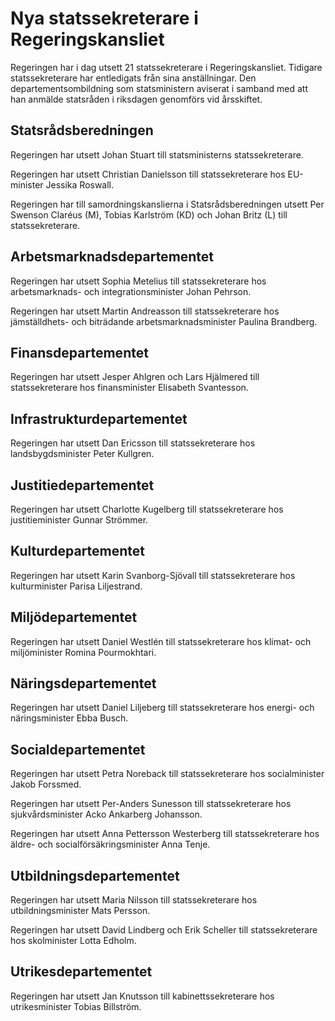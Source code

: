 # Nya statssekreterare i Regeringskansliet

Regeringen har i dag utsett 21 statssekreterare i Regeringskansliet. Tidigare statssekreterare har entledigats från sina anställningar. Den departementsombildning som statsministern aviserat i samband med att han anmälde statsråden i riksdagen genomförs vid årsskiftet.

## Statsrådsberedningen

Regeringen har utsett Johan Stuart till statsministerns statssekreterare.

Regeringen har utsett Christian Danielsson till statssekreterare hos EU-minister Jessika Roswall.

Regeringen har till samordningskanslierna i Statsrådsberedningen utsett Per Swenson Claréus (M), Tobias Karlström (KD) och Johan Britz (L) till statssekreterare.

## Arbetsmarknadsdepartementet

Regeringen har utsett Sophia Metelius till statssekreterare hos arbetsmarknads- och integrationsminister Johan Pehrson.

Regeringen har utsett Martin Andreasson till statssekreterare hos jämställdhets- och biträdande arbetsmarknadsminister Paulina Brandberg.

## Finansdepartementet

Regeringen har utsett Jesper Ahlgren och Lars Hjälmered till statssekreterare hos finansminister Elisabeth Svantesson.

## Infrastrukturdepartementet

Regeringen har utsett Dan Ericsson till statssekreterare hos landsbygdsminister Peter Kullgren.

## Justitiedepartementet

Regeringen har utsett Charlotte Kugelberg till statssekreterare hos justitieminister Gunnar Strömmer.

## Kulturdepartementet

Regeringen har utsett Karin Svanborg-Sjövall till statssekreterare hos kulturminister Parisa Liljestrand.

## Miljödepartementet

Regeringen har utsett Daniel Westlén till statssekreterare hos klimat- och miljöminister Romina Pourmokhtari.

## Näringsdepartementet

Regeringen har utsett Daniel Liljeberg till statssekreterare hos energi- och näringsminister Ebba Busch.

## Socialdepartementet

Regeringen har utsett Petra Noreback till statssekreterare hos socialminister Jakob Forssmed.

Regeringen har utsett Per-Anders Sunesson till statssekreterare hos sjukvårdsminister Acko Ankarberg Johansson.

Regeringen har utsett Anna Pettersson Westerberg till statssekreterare hos äldre- och socialförsäkringsminister Anna Tenje.

## Utbildningsdepartementet

Regeringen har utsett Maria Nilsson till statssekreterare hos utbildningsminister Mats Persson.

Regeringen har utsett David Lindberg och Erik Scheller till statssekreterare hos skolminister Lotta Edholm.

## Utrikesdepartementet

Regeringen har utsett Jan Knutsson till kabinettssekreterare hos utrikesminister Tobias Billström.

